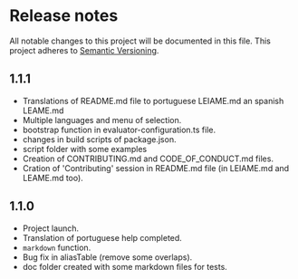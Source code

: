 # Release notes
All notable changes to this project will be documented in this file.
This project adheres to [Semantic Versioning](http://semver.org/).

## 1.1.1
- Translations of README.md file to portuguese LEIAME.md an spanish LEAME.md
- Multiple languages and menu of selection.
- bootstrap function in evaluator-configuration.ts file.
- changes in build scripts of package.json.
- script folder with some examples
- Creation of CONTRIBUTING.md and CODE_OF_CONDUCT.md files.
- Cration of 'Contributing' session in README.md file (in LEIAME.md and LEAME.md too).

## 1.1.0
- Project launch.
- Translation of portuguese help completed.
- `markdown` function.
- Bug fix in aliasTable (remove some overlaps).
- doc folder created with some markdown files for tests.
